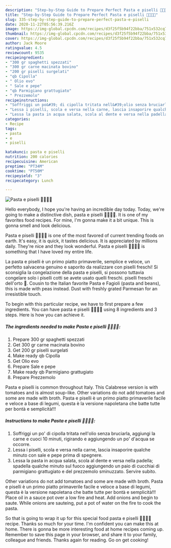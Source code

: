 ```yaml
---
description: "Step-by-Step Guide to Prepare Perfect Pasta e piselli 🥩🍃😋🍷"
title: "Step-by-Step Guide to Prepare Perfect Pasta e piselli 🥩🍃😋🍷"
slug: 335-step-by-step-guide-to-prepare-perfect-pasta-e-piselli
date: 2020-11-22T05:56:39.216Z
image: https://img-global.cpcdn.com/recipes/d3f25f5b94f22bba/751x532cq70/pasta-e-piselli-🥩🍃😋🍷-recipe-main-photo.jpg
thumbnail: https://img-global.cpcdn.com/recipes/d3f25f5b94f22bba/751x532cq70/pasta-e-piselli-🥩🍃😋🍷-recipe-main-photo.jpg
cover: https://img-global.cpcdn.com/recipes/d3f25f5b94f22bba/751x532cq70/pasta-e-piselli-🥩🍃😋🍷-recipe-main-photo.jpg
author: Jack Moore
ratingvalue: 4.5
reviewcount: 9535
recipeingredient:
- "300 gr spaghetti spezzati"
- "300 gr carne macinata bovino"
- "200 gr piselli surgelati"
- "qb Cipolla"
- " Olio evo"
- " Sale e pepe"
- "qb Parmigiano grattugiato"
- " Prezzemolo"
recipeinstructions:
- "Soffriggi un po&#39; di cipolla tritata nell&#39;olio senza bruciarla, aggiungi la carne e cuoci 10 minuti, rigirando e aggiungendo un po&#39; d&#39;acqua se occorre."
- "Lessa i piselli, scola e versa nella carne, lascia insaporire qualche minuto con sale e pepe prima di spegnere."
- "Lessa la pasta in acqua salata, scola al dente e versa nella padella; spadella qualche minuto sul fuoco aggiungendo un paio di cucchiai di parmigiano grattugiato e del prezzemolo sminuzzato. Servire subito."
categories:
- Recipe
tags:
- pasta
- e
- piselli

katakunci: pasta e piselli 
nutrition: 200 calories
recipecuisine: American
preptime: "PT34M"
cooktime: "PT50M"
recipeyield: "3"
recipecategory: Lunch

---
```



![Pasta e piselli 🥩🍃😋🍷](https://img-global.cpcdn.com/recipes/d3f25f5b94f22bba/751x532cq70/pasta-e-piselli-🥩🍃😋🍷-recipe-main-photo.jpg)

Hello everybody, I hope you're having an incredible day today. Today, we're going to make a distinctive dish, pasta e piselli 🥩🍃😋🍷. It is one of my favorites food recipes. For mine, I'm gonna make it a bit unique. This is gonna smell and look delicious.

Pasta e piselli 🥩🍃😋🍷 is one of the most favored of current trending foods on earth. It's easy, it is quick, it tastes delicious. It is appreciated by millions daily. They're nice and they look wonderful. Pasta e piselli 🥩🍃😋🍷 is something that I have loved my entire life.

La pasta e piselli è un primo piatto primaverile, semplice e veloce, un perfetto salvacena genuino e saporito da realizzare con piselli freschi! Si sconsiglia la congelazione della pasta e piselli, si possono tuttavia congelare solo i piselli cotti se avete usato quelli freschi. piselli freschi dell&#39;orto 🍷. Cousin to the Italian favorite Pasta e Fagioli (pasta and beans), this is made with peas instead. Dust with freshly grated Parmesan for an irresistible touch.


To begin with this particular recipe, we have to first prepare a few ingredients. You can have pasta e piselli 🥩🍃😋🍷 using 8 ingredients and 3 steps. Here is how you can achieve it.

<!--inarticleads1-->

##### The ingredients needed to make Pasta e piselli 🥩🍃😋🍷:

1. Prepare 300 gr spaghetti spezzati
1. Get 300 gr carne macinata bovino
1. Get 200 gr piselli surgelati
1. Make ready qb Cipolla
1. Get  Olio evo
1. Prepare  Sale e pepe
1. Make ready qb Parmigiano grattugiato
1. Prepare  Prezzemolo


Pasta e piselli is common throughout Italy. This Calabrese version is with tomatoes and is almost soup-like. Other variations do not add tomatoes and some are made with broth. Pasta e piselli è un primo piatto primaverile facile e veloce a base di legumi, questa è la versione napoletana che batte tutte per bontà e semplicità!!! 

<!--inarticleads2-->

##### Instructions to make Pasta e piselli 🥩🍃😋🍷:

1. Soffriggi un po&#39; di cipolla tritata nell&#39;olio senza bruciarla, aggiungi la carne e cuoci 10 minuti, rigirando e aggiungendo un po&#39; d&#39;acqua se occorre.
1. Lessa i piselli, scola e versa nella carne, lascia insaporire qualche minuto con sale e pepe prima di spegnere.
1. Lessa la pasta in acqua salata, scola al dente e versa nella padella; spadella qualche minuto sul fuoco aggiungendo un paio di cucchiai di parmigiano grattugiato e del prezzemolo sminuzzato. Servire subito.


Other variations do not add tomatoes and some are made with broth. Pasta e piselli è un primo piatto primaverile facile e veloce a base di legumi, questa è la versione napoletana che batte tutte per bontà e semplicità!!! Place oil in a sauce pot over a low fire and heat. Add onions and begin to saute. While onions are sauteing, put a pot of water on the fire to cook the pasta. 

So that is going to wrap it up for this special food pasta e piselli 🥩🍃😋🍷 recipe. Thanks so much for your time. I'm confident you can make this at home. There is gonna be more interesting food at home recipes coming up. Remember to save this page in your browser, and share it to your family, colleague and friends. Thanks again for reading. Go on get cooking!
